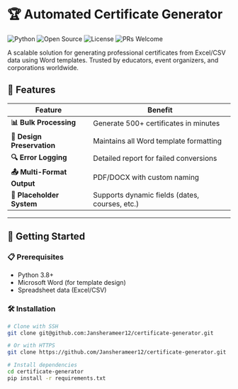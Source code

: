 # 🏆 Automated Certificate Generator

![Python](https://img.shields.io/badge/Python-3.8%2B-3776AB?logo=python&logoColor=white)
![Open Source](https://img.shields.io/badge/Open%20Source-Yes-brightgreen)
![License](https://img.shields.io/badge/License-MIT-blue)
![PRs Welcome](https://img.shields.io/badge/PRs-Welcome-success)

A scalable solution for generating professional certificates from Excel/CSV data using Word templates. Trusted by educators, event organizers, and corporations worldwide.

## 🌟 Features
| Feature | Benefit |
|---------|---------|
| **📊 Bulk Processing** | Generate 500+ certificates in minutes |
| **🎨 Design Preservation** | Maintains all Word template formatting |
| **🔍 Error Logging** | Detailed report for failed conversions |
| **📤 Multi-Format Output** | PDF/DOCX with custom naming |
| **🔄 Placeholder System** | Supports dynamic fields (dates, courses, etc.) |

---

## 🚀 Getting Started

### 📋 Prerequisites
- Python 3.8+
- Microsoft Word (for template design)
- Spreadsheet data (Excel/CSV)

### 🛠️ Installation
```bash
# Clone with SSH
git clone git@github.com:Jansherameer12/certificate-generator.git

# Or with HTTPS
git clone https://github.com/Jansherameer12/certificate-generator.git

# Install dependencies
cd certificate-generator
pip install -r requirements.txt